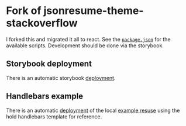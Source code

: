 # Fork of jsonresume-theme-stackoverflow

I forked this and migrated it all to react. See the [`package.json`](./package.json) for the available scripts. Development should be done via the storybook.

## Storybook deployment

There is an automatic storybook [deployment](https://sb-stackoverflow-jsonresume-theme.netlify.app/).

## Handlebars example

There is an automatic [deployment](https://hbs-stackoverflow-theme-example.netlify.app/) of the local [example resuse](./src/storyResume.json) using the hold handlebars template for reference.
